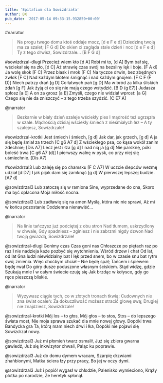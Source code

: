 ```yaml
---
title: 'Epitafium dla Sowizdrzała'
author: DX
pub_date: '2017-05-14 09:33:15.932859+00:00'
---
```


#narrator
>Na progu twego domu ktoś oddaje mocz, [d e F e d]
>Dziedzinę twoją ma za szalet; [F G d]
>Do okien ci zagląda stale dzień i noc [d e F e d]
>Ty z tego drwisz, Sowizdrzale… [B F G d]

#sowizdrzal-dlugi
Przecież wiem kto [d A]
Robi mi to, [d A]
Bym bał się, wściekał się na zło, [d C]
Aż strawię czas swój na bezsilny lęk i boje. [F A d]
Ja wolę skok [F C]
Przez blask i mrok [F C]
Na tyczce drwin, bez zbędnych zwłok [F C]
Nad każdym błotem śmignąć i nad każdym gnojem. [F C F (F D)]
Niech patrzy drań [g D]
Co łatwych pań [g D]
Ma w bród za kilka śliskich zdań [g F]
Jak żyją ci co się nie mają czego wstydzić. [B D (g E7)]
Judasza spłosz [a E]
A on za grosz [a E]
Zmyśli, czego nie widział wprost: [a G]
Czego się nie da zniszczyć – z tego trzeba szydzić. [C E7 A]

@narrator
>Bezkarnie w biały dzień szaleje wściekły pies
>I mądrość też ugrzęzła w szale.
>Mądrością dzisiaj wściekły śmiech z nieśmiałych łez –
>A ty szalejesz, Sowizdrzale!

#sowizdrzal-krotki
Jest śmiech i śmiech, [g d]
Jak dar, jak grzech, [g d]
A ja się będę śmiał za trzech [C g6 A7 d]
Z wściekłego psa, co kąsa wokół zanim zdechnie; [Dis A7]
Lecz jest i łza [g d]
I nad nią ja [g d]
Nie parsknę, póki boleść trwa [C g6 A7 (d)]
I pierwszy walnę w pysk, co przy niej się uśmiechnie. [Dis A7]

#sowizdrzal3
Lub zaleję się po chamsku [F C A7]
W uczcie ślepców wezmę udział [d D7]
I jak pijak dam się zamknąć [g d]
W pierwszej lepszej budzie. [A7 d]

@sowizdrzal3
Lub zatoczę się w ramiona
Sine, wyprzedane do cna,
Skoro ma być opłacona
Moja miłość nocna.

@sowizdrzal3
Lub zadławię się na amen
Myślą, która nic nie sprawi,
Aż mi w końcu pozostanie
Codzienna nienawiść…

@narrator
>Na linie tańczysz już podciętej z obu stron
>Nad tłumem, uskrzydlony w chwale,
>Gdy spadniesz – zginiesz i nie zabrzmi nigdy dzwon
>Nad twoją gwiazdą, Sowizdrzale!

@sowizdrzal-dlugi
Gonimy czas
Czas goni nas
Chłoszcze po piętach raz po raz
I nie nadzieja każe pozbyć się wytchnienia.
Wśród drzew i chat
Od lat, od lat
Gna ludzi niewidzialny bat
I lęk przed snem, bo w czasie snu bat rytm swój zmienia.
Więc choćbym chciał –
Nie będę spał;
Tańcem i śpiewem będę rwał
Do góry dusze poduszone własnym ściskiem.
Stąd widzę, gdzie
Szukają mnie
I w całym świecie czuję się
Jak brzdąc w kołysce, gdy go ręce pieszczą bliskie.

@narrator
>Wyzywasz ciągle tych, co w złotych tronach tkwią;
>Cudownych nie zna świat ocaleń:
>Za dokuczliwość możesz stracić głowę swą;
>Drugiej nie znajdziesz, Sowizdrzale!

@sowizdrzal-krotki
Mój los – to głos,
Mój głos – to stos,
Stos – do lepszego świata most,
Nie moja sprawa szukać dla mnie nowej głowy.
Dopóki trwa
Bandycka gra
Ta, którą mam niech drwi i łka,
Dopóki nie pojawi się Sowizdrzał nowy.

@sowizdrzal3
Już mi płomień twarz osmalił,
Już się zbiera gwarna gawiedź,
Już się inkwizytor chwali,
Paląc ku poprawie.

@sowizdrzal3
Już do domu dymem wracam,
Szarpię drzwiami zhańbionymi,
Matka ściera łzy przy pracy,
Bo jej w oczy dymi.

@sowizdrzal3
Już i popiół wygasł w chłodzie,
Palenisko wymieciono,
Krąży plotka po narodzie,
Że heretyk spłonął.